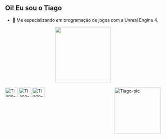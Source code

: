 ## Oi! Eu sou o Tiago


- 🌱 Me especializando em programação de jogos com a Unreal Engine 4.

<body>

<div align="center">
  <a href="https://github.com/TiagoSM">
  <img height="180em" src="https://github-readme-stats.vercel.app/api?username=TiagoSM&show_icons=true&theme=dracula&include_all_commits=true&count_private=true"/>
</div>
  
<div style="display: inline_block"><br>
  <img align="center" alt="Tiago-Blueprint" height="30" width="40" src="https://cdn.jsdelivr.net/gh/devicons/devicon/icons/unrealengine/unrealengine-original.svg">
  <img align="center" alt="Tiago-Git" height="30" width="40" src="https://cdn.jsdelivr.net/gh/devicons/devicon/icons/git/git-plain-wordmark.svg">
  <img align="right" alt="Tiago-pic" height="150" style="border radius:50px;"src="https://media.discordapp.net/attachments/902297282509172797/959242829585076275/download20220304210714.png">
  <img align="center" alt="Tiago-CPP" height="30" width="40" src="https://cdn.jsdelivr.net/gh/devicons/devicon/icons/cplusplus/cplusplus-plain.svg">
</div>
  
  
 ##

  
  </body>
  
